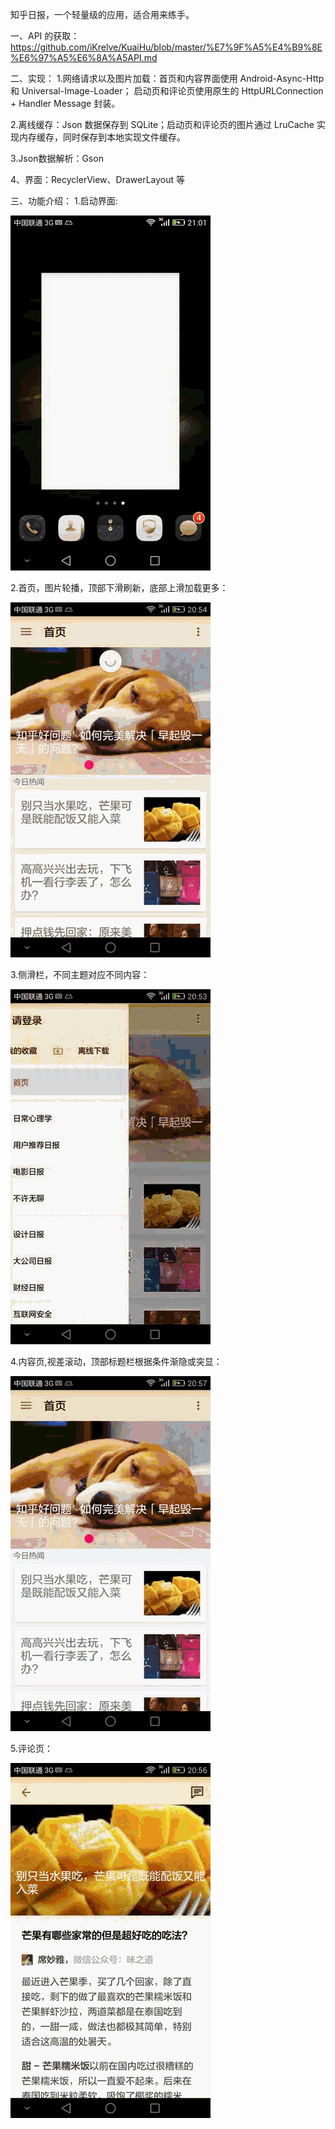 知乎日报，一个轻量级的应用，适合用来练手。

一、API 的获取：
https://github.com/iKrelve/KuaiHu/blob/master/%E7%9F%A5%E4%B9%8E%E6%97%A5%E6%8A%A5API.md


二、实现：
1.网络请求以及图片加载：首页和内容界面使用 Android-Async-Http 和 Universal-Image-Loader；
启动页和评论页使用原生的 HttpURLConnection + Handler Message 封装。

2.离线缓存：Json 数据保存到 SQLite；启动页和评论页的图片通过 LruCache 实现内存缓存，同时保存到本地实现文件缓存。

3.Json数据解析：Gson

4、界面：RecyclerView、DrawerLayout 等



三、功能介绍：
1.启动界面:

![image](https://github.com/coffeehu/ZHD/blob/master/readmeImages/splash.gif?raw=true)



2.首页，图片轮播，顶部下滑刷新，底部上滑加载更多：

![image](https://github.com/coffeehu/ZHD/blob/master/readmeImages/main.gif?raw=true)


3.侧滑栏，不同主题对应不同内容：

![image](https://github.com/coffeehu/ZHD/blob/master/readmeImages/navigation.gif?raw=true)


4.内容页,视差滚动，顶部标题栏根据条件渐隐或突显：

![image](https://github.com/coffeehu/ZHD/blob/master/readmeImages/content.gif?raw=true)



5.评论页：


![image](https://github.com/coffeehu/ZHD/blob/master/readmeImages/comment.gif?raw=true)
